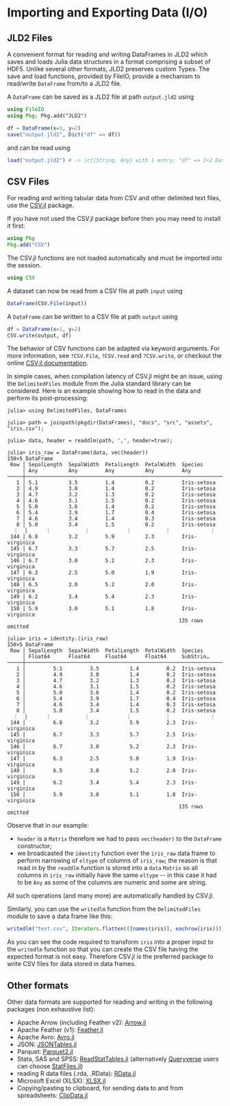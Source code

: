 # Importing and Exporting Data (I/O)

## JLD2 Files

A convenient format for reading and writing DataFrames in JLD2 which saves and loads
Julia data structures in a format comprising a subset of HDF5. Unlike several other 
formats, JLD2 preserves custom Types. The save and load functions, provided by FileIO, 
provide a mechanism to read/write `DataFrame` from/to a JLD2 file.  

A `DataFrame` can be saved as a JLD2 file at path `output.jld2` using
```julia
using FileIO
using Pkg; Pkg.add("JLD2")

df = DataFrame(x=1, y=2)
save("output.jld2", Dict("df" => df))
```

and can be read using
```julia
load("output.jld2") # -> ict{String, Any} with 1 entry: "df" => 1×2 DataFrame
```

## CSV Files

For reading and writing tabular data from CSV and other delimited text files,
use the [CSV.jl](https://github.com/JuliaData/CSV.jl) package.

If you have not used the CSV.jl package before then you may need to install it first:
```julia
using Pkg
Pkg.add("CSV")
```

The CSV.jl functions are not loaded automatically and must be imported into the session.
```julia
using CSV
```

A dataset can now be read from a CSV file at path `input` using
```julia
DataFrame(CSV.File(input))
```

A `DataFrame` can be written to a CSV file at path `output` using
```julia
df = DataFrame(x=1, y=2)
CSV.write(output, df)
```

The behavior of CSV functions can be adapted via keyword arguments. For more
information, see `?CSV.File`, `?CSV.read` and `?CSV.write`, or checkout the
online [CSV.jl documentation](https://juliadata.github.io/CSV.jl/stable/).

In simple cases, when compilation latency of CSV.jl might be an issue,
using the `DelimitedFiles` module from the Julia standard library can be considered.
Here is an example showing how to read in the data and perform its
post-processing:

```jldoctest readdlm
julia> using DelimitedFiles, DataFrames

julia> path = joinpath(pkgdir(DataFrames), "docs", "src", "assets", "iris.csv");

julia> data, header = readdlm(path, ',', header=true);

julia> iris_raw = DataFrame(data, vec(header))
150×5 DataFrame
 Row │ SepalLength  SepalWidth  PetalLength  PetalWidth  Species
     │ Any          Any         Any          Any         Any
─────┼──────────────────────────────────────────────────────────────────
   1 │ 5.1          3.5         1.4          0.2         Iris-setosa
   2 │ 4.9          3.0         1.4          0.2         Iris-setosa
   3 │ 4.7          3.2         1.3          0.2         Iris-setosa
   4 │ 4.6          3.1         1.5          0.2         Iris-setosa
   5 │ 5.0          3.6         1.4          0.2         Iris-setosa
   6 │ 5.4          3.9         1.7          0.4         Iris-setosa
   7 │ 4.6          3.4         1.4          0.3         Iris-setosa
   8 │ 5.0          3.4         1.5          0.2         Iris-setosa
  ⋮  │      ⋮           ⋮            ⋮           ⋮             ⋮
 144 │ 6.8          3.2         5.9          2.3         Iris-virginica
 145 │ 6.7          3.3         5.7          2.5         Iris-virginica
 146 │ 6.7          3.0         5.2          2.3         Iris-virginica
 147 │ 6.3          2.5         5.0          1.9         Iris-virginica
 148 │ 6.5          3.0         5.2          2.0         Iris-virginica
 149 │ 6.2          3.4         5.4          2.3         Iris-virginica
 150 │ 5.9          3.0         5.1          1.8         Iris-virginica
                                                        135 rows omitted

julia> iris = identity.(iris_raw)
150×5 DataFrame
 Row │ SepalLength  SepalWidth  PetalLength  PetalWidth  Species
     │ Float64      Float64     Float64      Float64     SubStrin…
─────┼──────────────────────────────────────────────────────────────────
   1 │         5.1         3.5          1.4         0.2  Iris-setosa
   2 │         4.9         3.0          1.4         0.2  Iris-setosa
   3 │         4.7         3.2          1.3         0.2  Iris-setosa
   4 │         4.6         3.1          1.5         0.2  Iris-setosa
   5 │         5.0         3.6          1.4         0.2  Iris-setosa
   6 │         5.4         3.9          1.7         0.4  Iris-setosa
   7 │         4.6         3.4          1.4         0.3  Iris-setosa
   8 │         5.0         3.4          1.5         0.2  Iris-setosa
  ⋮  │      ⋮           ⋮            ⋮           ⋮             ⋮
 144 │         6.8         3.2          5.9         2.3  Iris-virginica
 145 │         6.7         3.3          5.7         2.5  Iris-virginica
 146 │         6.7         3.0          5.2         2.3  Iris-virginica
 147 │         6.3         2.5          5.0         1.9  Iris-virginica
 148 │         6.5         3.0          5.2         2.0  Iris-virginica
 149 │         6.2         3.4          5.4         2.3  Iris-virginica
 150 │         5.9         3.0          5.1         1.8  Iris-virginica
                                                        135 rows omitted
```

Observe that in our example:
* `header` is a `Matrix` therefore we had to pass `vec(header)` to the `DataFrame`
  constructor;
* we broadcasted the `identity` function over the `iris_raw` data frame to perform
  narrowing of `eltype` of columns of `iris_raw`; the reason is that read in by
  the `readdlm` function is stored into a `data` `Matrix` so all columns in
  `iris_raw` initially have the same `eltype` -- in this case it had to be `Any`
  as some of the columns are numeric and some are string.

All such operations (and many more) are automatically handled by CSV.jl.

Similarly, you can use the `writedlm` function from the `DelimitedFiles` module to
save a data frame like this:

```julia
writedlm("test.csv", Iterators.flatten(([names(iris)], eachrow(iris))), ',')
```

As you can see the code required to transform `iris` into a proper input to the
`writedlm` function so that you can create the CSV file having the expected
format is not easy. Therefore CSV.jl is the preferred package to write CSV files
for data stored in data frames.

## Other formats

Other data formats are supported for reading and writing in the following packages
(non exhaustive list):
* Apache Arrow (including Feather v2): [Arrow.jl](https://github.com/JuliaData/Arrow.jl)
* Apache Feather (v1): [Feather.jl](https://github.com/JuliaData/Feather.jl)
* Apache Avro: [Avro.jl](https://github.com/JuliaData/Avro.jl)
* JSON: [JSONTables.jl](https://github.com/JuliaData/JSONTables.jl)
* Parquet: [Parquet2.jl](https://gitlab.com/ExpandingMan/Parquet2.jl)
* Stata, SAS and SPSS: [ReadStatTables.jl](https://github.com/junyuan-chen/ReadStatTables.jl)
  (alternatively [Queryverse](https://www.queryverse.org/)
   users can choose [StatFiles.jl](https://github.com/queryverse/StatFiles.jl))
* reading R data files (.rda, .RData): [RData.jl](https://github.com/JuliaData/RData.jl)
* Microsoft Excel (XLSX): [XLSX.jl](https://github.com/felipenoris/XLSX.jl)
* Copying/pasting to clipboard, for sending data to and from spreadsheets: [ClipData.jl](https://github.com/pdeffebach/ClipData.jl)
